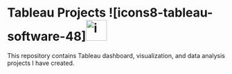 # Tableau Projects ![icons8-tableau-software-48]<img width="48" height="48" alt="image" src="https://github.com/user-attachments/assets/c30703d3-2b05-4263-a268-51eedfc82c7f" />



This repository contains Tableau dashboard, visualization, and data analysis projects I have created.
